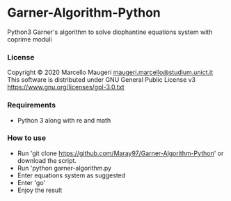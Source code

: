 # Garner-Algorithm-Python
Python3 Garner's algorithm to solve diophantine equations system with coprime moduli

### License
  Copyright © 2020 Marcello Maugeri <maugeri.marcello@studium.unict.it>
  This software is distributed under GNU General Public License v3 <https://www.gnu.org/licenses/gpl-3.0.txt>

### Requirements
  * Python 3 along with re and math
  
### How to use
  * Run 'git clone https://github.com/Maray97/Garner-Algorithm-Python' or download the script.
  * Run 'python garner-algorithm.py
  * Enter equations system as suggested
  * Enter 'go'
  * Enjoy the result
